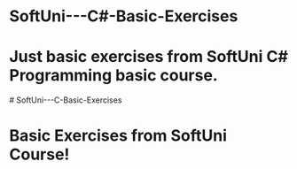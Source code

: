 # SoftUni---C#-Basic-Exercises

<h1>Just basic exercises from SoftUni C# Programming basic course.</h1>
# SoftUni---C-Basic-Exercises

<h1>Basic Exercises from SoftUni Course!</h1>
